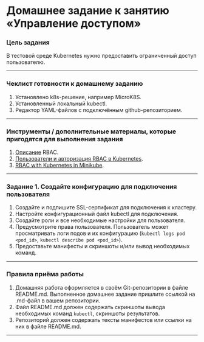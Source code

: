 # Домашнее задание к занятию «Управление доступом»### Цель заданияВ тестовой среде Kubernetes нужно предоставить ограниченный доступ пользователю.------### Чеклист готовности к домашнему заданию1. Установлено k8s-решение, например MicroK8S.2. Установленный локальный kubectl.3. Редактор YAML-файлов с подключённым github-репозиторием.------### Инструменты / дополнительные материалы, которые пригодятся для выполнения задания1. [Описание](https://kubernetes.io/docs/reference/access-authn-authz/rbac/) RBAC.2. [Пользователи и авторизация RBAC в Kubernetes](https://habr.com/ru/company/flant/blog/470503/).3. [RBAC with Kubernetes in Minikube](https://medium.com/@HoussemDellai/rbac-with-kubernetes-in-minikube-4deed658ea7b).------### Задание 1. Создайте конфигурацию для подключения пользователя1. Создайте и подпишите SSL-сертификат для подключения к кластеру.2. Настройте конфигурационный файл kubectl для подключения.3. Создайте роли и все необходимые настройки для пользователя.4. Предусмотрите права пользователя. Пользователь может просматривать логи подов и их конфигурацию (`kubectl logs pod <pod_id>`, `kubectl describe pod <pod_id>`).5. Предоставьте манифесты и скриншоты и/или вывод необходимых команд.------### Правила приёма работы1. Домашняя работа оформляется в своём Git-репозитории в файле README.md. Выполненное домашнее задание пришлите ссылкой на .md-файл в вашем репозитории.2. Файл README.md должен содержать скриншоты вывода необходимых команд `kubectl`, скриншоты результатов.3. Репозиторий должен содержать тексты манифестов или ссылки на них в файле README.md.------